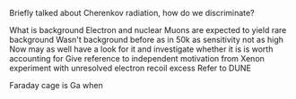 Briefly talked about Cherenkov radiation, how do we discriminate?

What is background
	Electron and nuclear
	Muons are expected to yield rare background
	Wasn't background before as in 50k as sensitivity not as high
	Now may as well have a look for it and investigate whether it is is worth accounting for
Give reference to independent motivation from Xenon experiment with unresolved electron recoil excess
Refer to DUNE

Faraday cage is 
Ga when 